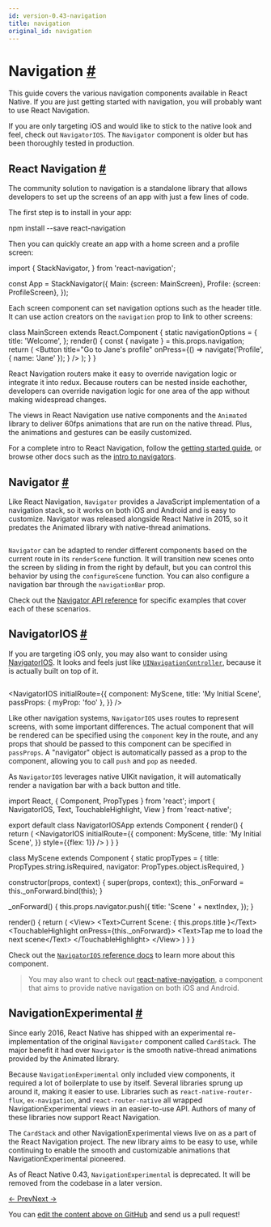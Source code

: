 ```yaml
---
id: version-0.43-navigation
title: navigation
original_id: navigation
---
```

<a id="content"></a><h1><a class="anchor" name="navigation"></a>Navigation <a class="hash-link" href="docs/navigation.html#navigation">#</a></h1><div><p>This guide covers the various navigation components available in React Native. If you are just getting started with navigation, you will probably want to use React Navigation.</p><p>If you are only targeting iOS and would like to stick to the native look and feel, check out <code>NavigatorIOS</code>. The <code>Navigator</code> component is older but has been thoroughly tested in production.</p><h2><a class="anchor" name="react-navigation"></a>React Navigation <a class="hash-link" href="docs/navigation.html#react-navigation">#</a></h2><p>The community solution to navigation is a standalone library that allows developers to set up the screens of an app with just a few lines of code.</p><p>The first step is to install in your app:</p><div class="prism language-javascript">npm install <span class="token operator">--</span>save react<span class="token operator">-</span>navigation</div><p>Then you can quickly create an app with a home screen and a profile screen:</p><div class="prism language-javascript">import <span class="token punctuation">{</span>
  StackNavigator<span class="token punctuation">,</span>
<span class="token punctuation">}</span> from <span class="token string">'react-navigation'</span><span class="token punctuation">;</span>

const App <span class="token operator">=</span> <span class="token function">StackNavigator<span class="token punctuation">(</span></span><span class="token punctuation">{</span>
  Main<span class="token punctuation">:</span> <span class="token punctuation">{</span>screen<span class="token punctuation">:</span> MainScreen<span class="token punctuation">}</span><span class="token punctuation">,</span>
  Profile<span class="token punctuation">:</span> <span class="token punctuation">{</span>screen<span class="token punctuation">:</span> ProfileScreen<span class="token punctuation">}</span><span class="token punctuation">,</span>
<span class="token punctuation">}</span><span class="token punctuation">)</span><span class="token punctuation">;</span></div><p>Each screen component can set navigation options such as the header title. It can use action creators on the <code>navigation</code> prop to link to other screens:</p><div class="prism language-javascript">class <span class="token class-name">MainScreen</span> extends <span class="token class-name">React<span class="token punctuation">.</span>Component</span> <span class="token punctuation">{</span>
  static navigationOptions <span class="token operator">=</span> <span class="token punctuation">{</span>
    title<span class="token punctuation">:</span> <span class="token string">'Welcome'</span><span class="token punctuation">,</span>
  <span class="token punctuation">}</span><span class="token punctuation">;</span>
  <span class="token function">render<span class="token punctuation">(</span></span><span class="token punctuation">)</span> <span class="token punctuation">{</span>
    const <span class="token punctuation">{</span> navigate <span class="token punctuation">}</span> <span class="token operator">=</span> <span class="token keyword">this</span><span class="token punctuation">.</span>props<span class="token punctuation">.</span>navigation<span class="token punctuation">;</span>
    <span class="token keyword">return</span> <span class="token punctuation">(</span>
      &lt;Button
        title<span class="token operator">=</span><span class="token string">"Go to Jane's profile"</span>
        onPress<span class="token operator">=</span><span class="token punctuation">{</span><span class="token punctuation">(</span><span class="token punctuation">)</span> <span class="token operator">=</span><span class="token operator">&gt;</span>
          <span class="token function">navigate<span class="token punctuation">(</span></span><span class="token string">'Profile'</span><span class="token punctuation">,</span> <span class="token punctuation">{</span> name<span class="token punctuation">:</span> <span class="token string">'Jane'</span> <span class="token punctuation">}</span><span class="token punctuation">)</span><span class="token punctuation">;</span>
        <span class="token punctuation">}</span>
      <span class="token operator">/</span><span class="token operator">&gt;</span>
    <span class="token punctuation">)</span><span class="token punctuation">;</span>
  <span class="token punctuation">}</span>
<span class="token punctuation">}</span></div><p>React Navigation routers make it easy to override navigation logic or integrate it into redux. Because routers can be nested inside eachother, developers can override navigation logic for one area of the app without making widespread changes.</p><p>The views in React Navigation use native components and the <code>Animated</code> library to deliver 60fps animations that are run on the native thread. Plus, the animations and gestures can be easily customized.</p><p>For a complete intro to React Navigation, follow the <a href="https://reactnavigation.org/docs/intro/" target="_blank">getting started guide</a>, or browse other docs such as the <a href="https://reactnavigation.org/docs/navigators/" target="_blank">intro to navigators</a>.</p><h2><a class="anchor" name="navigator"></a>Navigator <a class="hash-link" href="docs/navigation.html#navigator">#</a></h2><p>Like React Navigation, <code>Navigator</code> provides a JavaScript implementation of a navigation stack, so it works on both iOS and Android and is easy to customize. Navigator was released alongside React Native in 2015, so it predates the Animated library with native-thread animations.</p><p><img src="img/NavigationStack-Navigator.gif" alt=""></p><p><code>Navigator</code> can be adapted to render different components based on the current route in its <code>renderScene</code> function. It will transition new scenes onto the screen by sliding in from the right by default, but you can control this behavior by using the <code>configureScene</code> function. You can also configure a navigation bar through the <code>navigationBar</code> prop.</p><p>Check out the <a href="docs/navigator.html" target="_blank">Navigator API reference</a> for specific examples that cover each of these scenarios.</p><h2><a class="anchor" name="navigatorios"></a>NavigatorIOS <a class="hash-link" href="docs/navigation.html#navigatorios">#</a></h2><p>If you are targeting iOS only, you may also want to consider using <a href="docs/navigatorios.html" target="_blank">NavigatorIOS</a>. It looks and feels just like <a href="https://developer.apple.com/library/ios/documentation/UIKit/Reference/UINavigationController_Class/" target="_blank"><code>UINavigationController</code></a>, because it is actually built on top of it.</p><p><img src="img/NavigationStack-NavigatorIOS.gif" alt=""></p><div class="prism language-javascript">&lt;NavigatorIOS
  initialRoute<span class="token operator">=</span><span class="token punctuation">{</span><span class="token punctuation">{</span>
    component<span class="token punctuation">:</span> MyScene<span class="token punctuation">,</span>
    title<span class="token punctuation">:</span> <span class="token string">'My Initial Scene'</span><span class="token punctuation">,</span>
    passProps<span class="token punctuation">:</span> <span class="token punctuation">{</span> myProp<span class="token punctuation">:</span> <span class="token string">'foo'</span> <span class="token punctuation">}</span><span class="token punctuation">,</span>
  <span class="token punctuation">}</span><span class="token punctuation">}</span>
<span class="token operator">/</span><span class="token operator">&gt;</span></div><p>Like other navigation systems, <code>NavigatorIOS</code> uses routes to represent screens, with some important differences. The actual component that will be rendered can be specified using the <code>component</code> key in the route, and any props that should be passed to this component can be specified in <code>passProps</code>. A "navigator" object is automatically passed as a prop to the component, allowing you to call <code>push</code> and <code>pop</code> as needed.</p><p>As <code>NavigatorIOS</code> leverages native UIKit navigation, it will automatically render a navigation bar with a back button and title.</p><div class="prism language-javascript">import React<span class="token punctuation">,</span> <span class="token punctuation">{</span> Component<span class="token punctuation">,</span> PropTypes <span class="token punctuation">}</span> from <span class="token string">'react'</span><span class="token punctuation">;</span>
import <span class="token punctuation">{</span> NavigatorIOS<span class="token punctuation">,</span> Text<span class="token punctuation">,</span> TouchableHighlight<span class="token punctuation">,</span> View <span class="token punctuation">}</span> from <span class="token string">'react-native'</span><span class="token punctuation">;</span>

export default class <span class="token class-name">NavigatorIOSApp</span> extends <span class="token class-name">Component</span> <span class="token punctuation">{</span>
  <span class="token function">render<span class="token punctuation">(</span></span><span class="token punctuation">)</span> <span class="token punctuation">{</span>
    <span class="token keyword">return</span> <span class="token punctuation">(</span>
      &lt;NavigatorIOS
        initialRoute<span class="token operator">=</span><span class="token punctuation">{</span><span class="token punctuation">{</span>
          component<span class="token punctuation">:</span> MyScene<span class="token punctuation">,</span>
          title<span class="token punctuation">:</span> <span class="token string">'My Initial Scene'</span><span class="token punctuation">,</span>
        <span class="token punctuation">}</span><span class="token punctuation">}</span>
        style<span class="token operator">=</span><span class="token punctuation">{</span><span class="token punctuation">{</span>flex<span class="token punctuation">:</span> <span class="token number">1</span><span class="token punctuation">}</span><span class="token punctuation">}</span>
      <span class="token operator">/</span><span class="token operator">&gt;</span>
    <span class="token punctuation">)</span>
  <span class="token punctuation">}</span>
<span class="token punctuation">}</span>

class <span class="token class-name">MyScene</span> extends <span class="token class-name">Component</span> <span class="token punctuation">{</span>
  static propTypes <span class="token operator">=</span> <span class="token punctuation">{</span>
    title<span class="token punctuation">:</span> PropTypes<span class="token punctuation">.</span>string<span class="token punctuation">.</span>isRequired<span class="token punctuation">,</span>
    navigator<span class="token punctuation">:</span> PropTypes<span class="token punctuation">.</span>object<span class="token punctuation">.</span>isRequired<span class="token punctuation">,</span>
  <span class="token punctuation">}</span>

  <span class="token function">constructor<span class="token punctuation">(</span></span>props<span class="token punctuation">,</span> context<span class="token punctuation">)</span> <span class="token punctuation">{</span>
    <span class="token function">super<span class="token punctuation">(</span></span>props<span class="token punctuation">,</span> context<span class="token punctuation">)</span><span class="token punctuation">;</span>
    <span class="token keyword">this</span><span class="token punctuation">.</span>_onForward <span class="token operator">=</span> <span class="token keyword">this</span><span class="token punctuation">.</span>_onForward<span class="token punctuation">.</span><span class="token function">bind<span class="token punctuation">(</span></span><span class="token keyword">this</span><span class="token punctuation">)</span><span class="token punctuation">;</span>
  <span class="token punctuation">}</span>

  <span class="token function">_onForward<span class="token punctuation">(</span></span><span class="token punctuation">)</span> <span class="token punctuation">{</span>
    <span class="token keyword">this</span><span class="token punctuation">.</span>props<span class="token punctuation">.</span>navigator<span class="token punctuation">.</span><span class="token function">push<span class="token punctuation">(</span></span><span class="token punctuation">{</span>
      title<span class="token punctuation">:</span> <span class="token string">'Scene '</span> <span class="token operator">+</span> nextIndex<span class="token punctuation">,</span>
    <span class="token punctuation">}</span><span class="token punctuation">)</span><span class="token punctuation">;</span>
  <span class="token punctuation">}</span>

  <span class="token function">render<span class="token punctuation">(</span></span><span class="token punctuation">)</span> <span class="token punctuation">{</span>
    <span class="token keyword">return</span> <span class="token punctuation">(</span>
      &lt;View<span class="token operator">&gt;</span>
        &lt;Text<span class="token operator">&gt;</span>Current Scene<span class="token punctuation">:</span> <span class="token punctuation">{</span> <span class="token keyword">this</span><span class="token punctuation">.</span>props<span class="token punctuation">.</span>title <span class="token punctuation">}</span>&lt;<span class="token operator">/</span>Text<span class="token operator">&gt;</span>
        &lt;TouchableHighlight onPress<span class="token operator">=</span><span class="token punctuation">{</span><span class="token keyword">this</span><span class="token punctuation">.</span>_onForward<span class="token punctuation">}</span><span class="token operator">&gt;</span>
          &lt;Text<span class="token operator">&gt;</span>Tap me to load the next scene&lt;<span class="token operator">/</span>Text<span class="token operator">&gt;</span>
        &lt;<span class="token operator">/</span>TouchableHighlight<span class="token operator">&gt;</span>
      &lt;<span class="token operator">/</span>View<span class="token operator">&gt;</span>
    <span class="token punctuation">)</span>
  <span class="token punctuation">}</span>
<span class="token punctuation">}</span></div><p>Check out the <a href="docs/navigatorios.html" target="_blank"><code>NavigatorIOS</code> reference docs</a> to learn more about this component.</p><blockquote><p>You may also want to check out <a href="https://github.com/wix/react-native-navigation" target="_blank">react-native-navigation</a>, a component that aims to provide native navigation on both iOS and Android.</p></blockquote><h2><a class="anchor" name="navigationexperimental"></a>NavigationExperimental <a class="hash-link" href="docs/navigation.html#navigationexperimental">#</a></h2><p>Since early 2016, React Native has shipped with an experimental re-implementation of the original <code>Navigator</code> component called <code>CardStack</code>. The major benefit it had over <code>Navigator</code> is the smooth native-thread animations provided by the Animated library.</p><p>Because <code>NavigationExperimental</code> only included view components, it required a lot of boilerplate to use by itself. Several libraries sprung up around it, making it easier to use. Libraries such as <code>react-native-router-flux</code>, <code>ex-navigation</code>, and <code>react-router-native</code> all wrapped NavigationExperimental views in an easier-to-use API. Authors of many of these libraries now support React Navigation.</p><p>The <code>CardStack</code> and other NavigationExperimental views live on as a part of the React Navigation project. The new library aims to be easy to use, while continuing to enable the smooth and customizable animations that NavigationExperimental pioneered.</p><p>As of React Native 0.43, <code>NavigationExperimental</code> is deprecated. It will be removed from the codebase in a later version.</p></div><div class="docs-prevnext"><a class="docs-prev" href="docs/javascript-environment.html#content">← Prev</a><a class="docs-next" href="docs/performance.html#content">Next →</a></div><p class="edit-page-block">You can <a target="_blank" href="https://github.com/facebook/react-native/blob/master/docs/Navigation.md">edit the content above on GitHub</a> and send us a pull request!</p>